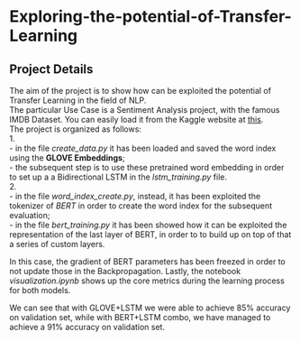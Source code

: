 # Exploring-the-potential-of-Transfer-Learning
## Project Details
The aim of the project is to show how can be exploited the potential of Transfer Learning in the field of NLP.\
The particular Use Case is a Sentiment Analysis project, with the famous IMDB Dataset. You can easily load it from the Kaggle website at [this](https://www.kaggle.com/datasets/ashirwadsangwan/imdb-dataset).\
The project is organized as follows:\
1.\
    - in the file *create_data.py* it has been loaded and saved the word index using the **GLOVE Embeddings**;\
    - the subsequent step is to use these pretrained word embedding in order to set up a a Bidirectional LSTM in the *lstm_training.py* file.\
2. \
    - in the file *word_index_create.py*, instead, it has been exploited the tokenizer of *BERT* in order to create the word index for the subsequent evaluation;\
    - in the file *bert_training.py* it has been showed how it can be exploited the representation of the last layer of BERT, in order to to build up on top of that a series of custom layers.

In this case, the gradient of BERT parameters has been freezed in order to not update those in the Backpropagation.
Lastly, the notebook *visualization.ipynb* shows up the core metrics during the learning process for both models.

We can see that with GLOVE+LSTM we were able to achieve 85% accuracy on validation set, while with BERT+LSTM combo, we have managed to achieve a 91% accuracy on validation set.
